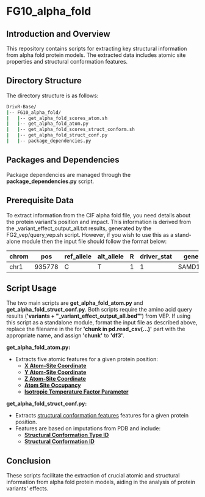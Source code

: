 # FG10_alpha_fold

## Introduction and Overview
This repository contains scripts for extracting key structural information from alpha fold protein models. The extracted data includes atomic site properties and structural conformation features.

## Directory Structure
The directory structure is as follows:

```bash
DrivR-Base/
|-- FG10_alpha_fold/
|   |-- get_alpha_fold_scores_atom.sh
|   |-- get_alpha_fold_atom.py
|   |-- get_alpha_fold_scores_struct_conform.sh
|   |-- get_alpha_fold_struct_conf.py
|   |-- package_dependencies.py
```
## Packages and Dependencies
Package dependencies are managed through the **package_dependencies.py** script. 

## Prerequisite Data
To extract information from the CIF alpha fold file, you need details about the protein variant's position and impact. This information is derived from the _variant_effect_output_all.txt results, generated by the FG2_vep/query_vep.sh script. However, if you wish to use this as a stand-alone module then the input file should follow the format below:

| chrom |   pos  | ref_allele | alt_allele |  R  | driver_stat |    gene    | protein_position |
| ----- | ------ | ---------- | ---------- | --- | ----------- | ---------- | ---------------- |
| chr1  | 935778 |     C      |      T     |  1  |      1      |   SAMD11   |        28        |

## Script Usage
The two main scripts are **get_alpha_fold_atom.py** and **get_alpha_fold_struct_conf.py**. Both scripts require the amino acid query results (**'variants + "_variant_effect_output_all.bed"'**) from VEP. If using this script as a standalone module, format the input file as described above, replace the filename in the for **'chunk in pd.read_csv(...)'** part with the appropriate name, and assign **'chunk'** to **'df3'**.

**get_alpha_fold_atom.py:**

* Extracts five atomic features for a given protein position:
  *  [**X Atom-Site Coordinate**](https://mmcif.wwpdb.org/dictionaries/mmcif_pdbx_v40.dic/Items/_atom_site.Cartn_x.html)
  *  [**Y Atom-Site Coordinate**](https://mmcif.wwpdb.org/dictionaries/mmcif_pdbx_v40.dic/Items/_atom_site.Cartn_y.html)
  *  [**Z Atom-Site Coordinate**](https://mmcif.wwpdb.org/dictionaries/mmcif_pdbx_v40.dic/Items/_atom_site.Cartn_z.html)
  *  [**Atom Site Occupancy**](https://mmcif.wwpdb.org/dictionaries/mmcif_rcsb_nmr.dic/Items/_atom_site.occupancy.html)
  *  [**Isotropic Temperature Factor Parameter**](https://mmcif.wwpdb.org/dictionaries/mmcif_rcsb_nmr.dic/Items/_atom_site.B_iso_or_equiv.html)

**get_alpha_fold_struct_conf.py:**

* Extracts [structural conformation features](http://mmcif.rcsb.org/dictionaries/mmcif_pdbx_v31.dic/Categories/struct_conf.html) features for a given protein position.
* Features are based on imputations from PDB and include:
  *  [**Structural Conformation Type ID**](https://mmcif.wwpdb.org/dictionaries/mmcif_pdbx_v50.dic/Items/_struct_conf.conf_type_id.html)
  *  [**Structural Conformation ID**]([bx_v50.dic/Items/_struct_conf.id.html](https://mmcif.wwpdb.org/dictionaries/mmcif_pdbx_v50.dic/Items/_struct_conf.id.html)https://mmcif.wwpdb.org/dictionaries/mmcif_pdbx_v50.dic/Items/_struct_conf.id.html)
 
## Conclusion
These scripts facilitate the extraction of crucial atomic and structural information from alpha fold protein models, aiding in the analysis of protein variants' effects.
